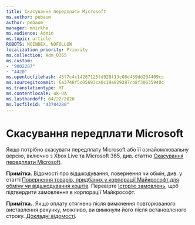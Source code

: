 ```yaml
---
title: Скасування передплати Microsoft
ms.author: pebaum
author: pebaum
manager: mnirkhe
ms.audience: Admin
ms.topic: article
ROBOTS: NOINDEX, NOFOLLOW
localization_priority: Priority
ms.collection: Adm_O365
ms.custom:
- "9002287"
- "4420"
ms.openlocfilehash: 45f7c4c14287125fd928f13c08d459dd204409cc
ms.sourcegitcommit: 6a3748f5c05693ca0c19a829287cb8f30635940c
ms.translationtype: HT
ms.contentlocale: uk-UA
ms.lasthandoff: 04/22/2020
ms.locfileid: "43784280"
---
```

# <a name="cancel-microsoft-subscription"></a>Скасування передплати Microsoft

Якщо потрібно скасувати передплату Microsoft або її ознайомлювальну версію, включно з Xbox Live та Microsoft 365, див. статтю [Скасування передплати Microsoft](https://support.microsoft.com/help/4027815).

**Примітка**. Відомості про відшкодування, повернення чи обмін, див. у статті [Повернення товарів, придбаних у корпорації Майкрософт для обміну чи відшкодування коштів](https://support.microsoft.com/help/10558). Перевірте [Історію замовлень](https://account.microsoft.com/billing/orders/), щоб підтвердити замовлення в корпорації Майкрософт. 

**Примітка.**. Якщо оплату стягнено після вимкнення повторюваного виставлення рахунку, можливо, ви вимкнули його після встановленого строку. [Докладні відомості](https://support.microsoft.com/help/10640). 

